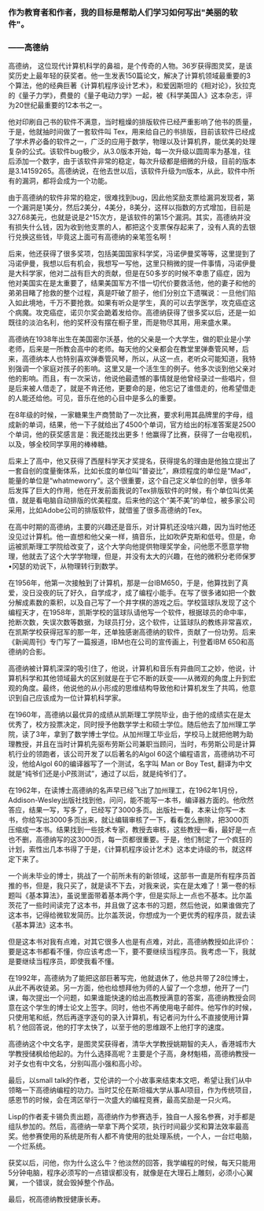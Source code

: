 ### 作为教育者和作者，我的目标是帮助人们学习如何写出"美丽的软件"。
### ——高德纳

高德纳， 这位现代计算机科学的鼻祖，是个传奇的人物。36岁获得图灵奖，是该奖历史上最年轻的获奖者。他一生发表150篇论文，解决了计算机领域最重要的3个算法，他的经典巨著《计算机程序设计艺术》，和爱因斯坦的《相对论》，狄拉克的《量子力学》，费曼的《量子电动力学》一起，被《科学美国人》这本杂志，评为20世纪最重要的12本书之一。

他对印刷自己书的软件不满意，当时粗燥的排版软件已经严重影响了他书的质量，于是，他就抽时间做了一套软件叫 Tex，用来给自己的书排版，目前该软件已经成了学术界必备的软件之一，广泛的应用于数学，物理以及计算机界，能优美的处理复杂的公式。该软件bug极少，从3.0版本开始，每一次升级以圆周率为基准，往后添加一个数字，由于该软件非常的稳定，每次升级都是细微的升级，目前的版本是3.14159265。高德纳说，在他去世以后，该软件升级为π版本，从此，软件中所有的漏洞，都将会成为一个功能。

由于高德纳的软件非常的稳定，很难找到bug，因此他奖励支票给漏洞发现者，第一个漏洞是1美分，然后2美分，4美分，8美分，这样以指数的方式增加，目前是327.68美元，也就是说是2^15次方，是该软件的第15个漏洞。其实，高德纳并没有损失什么钱，因为收到他支票的人，都把这个支票保存起来了，没有人真的去银行兑换这些钱，毕竟这上面可有高德纳的亲笔签名啊！

后来，他还获得了很多奖项，包括美国国家科学奖，冯诺伊曼奖等等，这里提到了冯诺伊曼，我想以后有机会，我想写一写他，这里只稍微的提一件事情，冯诺伊曼是大科学家，他对二战有巨大的贡献，但是在50多岁的时候不幸患了癌症，因为他对美国实在是太重要了，结果美国军方不惜一切代价要救活他，他的妻子和他的弟弟目睹了抢救的整个过程，真是吓破了胆子，他们分别立下遗嘱说：一旦他们陷入如此境地，千万不要抢救。如果有听众是学生，真的可以去学医学，攻克癌症这个病魔。攻克癌症，诺贝尔奖会跪着发给你。高德纳获得了很多奖以后，还是一如既往的淡泊名利，他的奖杯没有摆在橱子里，而是物尽其用，用来盛水果。

高德纳在1938年出生在美国密尔沃基，他的父亲是一个大学生，做的职业是小学老师，后来是一所教会高中的老师。每天他的父亲都会在教堂里弹奏管风琴，后来，高德纳本人也特别喜欢弹奏管风琴，所以，从这一点，老听众可能知道，我特别强调一个家庭对孩子的影响。这里又是一个活生生的例子。他多次谈到他父亲对他的影响。而且，有一次采访，他说他最遗憾的事情就是他曾经录过一些唱片，但是后来被人借走了，就是不肯还他，更要命的是，他忘记了谁借走的，他希望借走的人能还给他。可见，音乐在他的心目中是多么的重要。

在8年级的时候，一家糖果生产商赞助了一次比赛，要求利用其品牌里的字母，组成新的单词，结果，他一下子就给出了4500个单词，官方给出的标准答案是2500个单词，他的获奖感言是：我还能找出更多！他赢得了比赛，获得了一台电视机，以及，够全校同学享用的棒棒糖。

后来上了高中，他又获得了西屋科学天才奖提名，获得提名的理由是他独立提出了一套自创的度量衡体系，比如长度的单位叫“普姿比”，麻烦程度的单位是“Mad”，能量的单位是“whatmeworry”。这个很重要，这个自己定义单位的创举，很多年后发挥了巨大的作用，他在开发前面我说的Tex排版软件的时候，有个单位叫优美值，就是看电脑自动排版的优美程度。后来他的这个“美不美”的单位，被多家公司采用，比如Adobe公司的排版软件，就借鉴了很多高德纳的Tex。

在高中时期的高德纳，主要的兴趣还是音乐，对计算机还没啥兴趣，因为当时他还没见过计算机。他一直想和他父亲一样，搞音乐，比如吹萨克斯和低号。但是，命运被凯斯理工学院给改变了，这个大学向他提供物理奖学金，问他愿不愿意学物理，他就去了这个大学学物理，但是，并没有太大的兴趣，在他的微积分老师保罗•冈瑟的劝说下，从物理转行到数学。

在1956年，他第一次接触到了计算机，那是一台IBM650，于是，他算找到了真爱，没日没夜的玩了好久，自学成才，成了编程小能手。在写了很多诸如把一个数分解成素数的乘积，以及自己写了一个井字棋的游戏之后。学校篮球队发现了这个编程天才，在1958年，凯斯学校的篮球队请他写一个软件，根据球员的命中率，抢断次数，失误次数等数据，为球员打分，这个软件，让篮球队的教练非常喜欢，在凯斯学校获得冠军的那一年，还单独感谢高德纳的软件，贡献了一份功劳。后来《新闻周刊》专门写了一篇报道，IBM也在公司的宣传画上，刊登着IBM 650和高德纳的合影。

高德纳被计算机深深的吸引住了，他说，计算机和音乐有异曲同工之妙，他说，计算机科学和其他领域最大的区别就是在于它不断的跃变——从微观的角度上升到宏观的角度。最终，他说他的从小形成的思维结构导致他和计算机发生了共鸣，他意识到自己应该成为一位计算机科学家。

在1960年，高德纳以最优异的成绩从凯斯理工学院毕业，由于他的成绩实在是太优秀了，校方投票决定，同时授予他数学学士和硕士学位。随后他去了加州理工学院，读了3年，拿到了数学博士学位。从加州理工毕业后，学校马上就把他聘为助理教授，并且在当时计算机先驱布劳斯公司兼职当顾问，当时，布劳斯公司是计算机行业的领跑者，该公司开发了以后著名的Algol 60这个编程语言，高德纳功不可没，他给Algol 60的编译器写了一个测试，名字叫 Man or Boy Test, 翻译为中文就是“纯爷们还是小P孩测试”，通过了以后，就是纯爷们了。

在1962年，在读博士高德纳的名声早已经飞出了加州理工，在1962年1月份，Addison-Wesley出版社找到他，问问，能不能写一本书，编译器方面的。他欣然答应，结果一写，写多了，已经写了3000多页。出版社一看，本来让你写一本书，你给写出3000多页出来，就让编辑审核了一下，看看怎么删除，把3000页压缩成一本书。结果找到一些技术专家，教授去审核，这些教授一看，最好是一点也不删，高德纳写的这3000页，每一页都很重要。于是，他们制定了一个疯狂的计划，索性出几本书得了于是，《计算机程序设计艺术》这本史诗级的书，就这样定下来了。

一个尚未毕业的博士，挑战了一个前所未有的新领域，这部书一直是所有程序员首推的书，但是，我只买了，就是读不下去，对我来说，实在是太难了！第一卷的标题叫《基本算法》，虽说里面带着基本两个字，但是实际上一点也不基本。比尔盖茨花了一些时间读完了这本书，并且做了这本书的习题，然后他说，如果谁做完了这本书，记得给微软发简历。比尔盖茨说，你想成为一个更优秀的程序员，就去读《基本算法》这本书。

但是这本书对我有点难，对其它很多人也是有点难，对此，高德纳教授如此评价：要是这本书都看不懂，你应该考虑一下，要不要继续当程序员。我考虑一下，我就是要继续当程序员，即使我看不懂。

在1992年，高德纳为了能把这部巨著写完，他就退休了，他总共带了28位博士，从此不再收徒弟。另一方面，他也给想拜他为师的人留了一个念想，他开了一门课，每次提出一个问题，如果谁能快速的给出高教授满意的答案，高德纳教授会同意在这个学生的博士论文上签字。同时，他也不再使用电子邮件。他写作的时候，只使用笔和纸，然后再逐字逐句的录入计算机，有记者问为什么不直接使用计算机？他回答说，他的打字太快了，以至于他的思维跟不上他打字的速度。

高德纳这个中文名字，是图灵奖获得者，清华大学教授姚期智的夫人，香港城市大学教授储枫给他起的。为什么选择高呢？主要是个子高，身材魁梧，高德纳教授一对子女也有中文名，分别叫高小强和高小珍。

最后，以small talk的作者，艾伦讲的一个小故事来结束本文吧，希望让我们从中领略一下高德纳编程的功力。当时艾伦在斯坦福大学从事AI项目，作为传统项目，感恩节的时候，会在湾区举行一次盛大的编程竞赛，最高奖励是一只火鸡。

Lisp的作者麦卡锡负责出题，高德纳作为参赛选手，独自一人报名参赛，对手都是组队参加的。然后，高德纳一举拿下两个奖项，执行时间最少奖和算法效率最高奖。他参赛使用的系统是所有人都不肯使用的批处理系统，一个人，一台烂电脑，一个烂系统。

获奖以后，问他，你为什么这么牛？他淡然的回答，我学编程的时候，每天只能用5分钟电脑，程序必须写的一点错误都没有，就像是在大理石上雕刻，必须小心翼翼，一个错误，就会毁掉整个作品。

最后，祝高德纳教授健康长寿。
